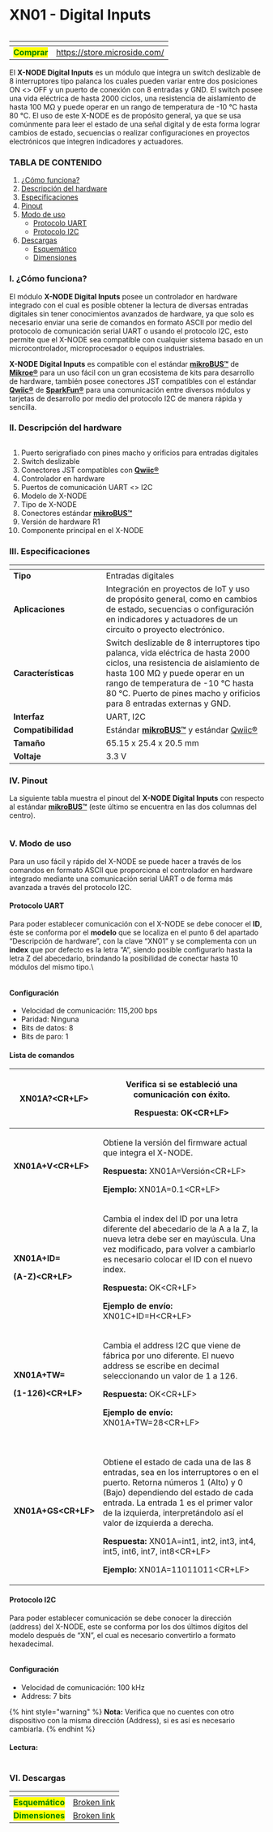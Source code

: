 # XN01 - Digital Inputs

<figure><img src="https://docs.microside.com/~gitbook/image?url=https%3A%2F%2F177299348-files.gitbook.io%2F%7E%2Ffiles%2Fv0%2Fb%2Fgitbook-x-prod.appspot.com%2Fo%2Fspaces%252FbyV2zAlQAiqg46a3Lr8z%252Fuploads%252FjDwm5NLBEwtg8oNR56Kf%252FXN01%2520X-NODE%2520Entradas%2520digitales.webp%3Falt%3Dmedia%26token%3D173ff501-0925-4f0c-9512-dd15cd7e8579&#x26;width=400&#x26;dpr=2&#x26;quality=100&#x26;sign=ce13becb&#x26;sv=2" alt=""><figcaption></figcaption></figure>



<table data-card-size="large" data-view="cards"><thead><tr><th align="center"></th><th data-hidden data-card-target data-type="content-ref"></th></tr></thead><tbody><tr><td align="center"><mark style="color:green;"><strong>Comprar</strong></mark></td><td><a href="https://store.microside.com/">https://store.microside.com/</a></td></tr></tbody></table>

El **X-NODE Digital Inputs** es un módulo que integra un switch deslizable de 8 interruptores tipo palanca los cuales pueden variar entre dos posiciones ON <> OFF y un puerto de conexión con 8 entradas y GND. El switch posee una vida eléctrica de hasta 2000 ciclos, una resistencia de aislamiento de hasta 100 MΩ y puede operar en un rango de temperatura de -10 °C hasta 80 °C. El uso de este X-NODE es de propósito general, ya que se usa comúnmente para leer el estado de una señal digital y de esta forma lograr cambios de estado, secuencias o realizar configuraciones en proyectos electrónicos que integren indicadores y actuadores.

### TABLA DE CONTENIDO

1. [¿Cómo funciona?](xn01-digital-inputs.md#i.-como-funciona)
2. [Descripción del hardware](xn01-digital-inputs.md#ii.-descripcion-del-hardware)
3. [Especificaciones](xn01-digital-inputs.md#iii.-especificaciones)
4. [Pinout](xn01-digital-inputs.md#iv.-pinout)
5. [Modo de uso](xn01-digital-inputs.md#v.-modo-de-uso)
   * [Protocolo UART](xn01-digital-inputs.md#protocolo-uart)
   * [Protocolo I2C](xn01-digital-inputs.md#protocolo-i2c)
6. [Descargas](xn01-digital-inputs.md#vi.-descargas)
   * [Esquemático](broken-reference)
   * [Dimensiones](broken-reference)



### I. ¿Cómo funciona?

El módulo **X-NODE Digital Inputs** posee un controlador en hardware integrado con el cual es posible obtener la lectura de diversas entradas digitales sin tener conocimientos avanzados de hardware, ya que solo es necesario enviar una serie de comandos en formato ASCII por medio del protocolo de comunicación serial UART o usando el protocolo I2C, esto permite que el X-NODE sea compatible con cualquier sistema basado en un microcontrolador, microprocesador o equipos industriales.

**X-NODE Digital Inputs** es compatible con el estándar [**mikroBUS™**](https://www.mikroe.com/mikrobus) de [**Mikroe®**](https://www.mikroe.com/) para un uso fácil con un gran ecosistema de kits para desarrollo de hardware, también posee conectores JST compatibles con el estándar [**Qwiic®**](https://www.sparkfun.com/qwiic) de [**SparkFun®**](https://www.sparkfun.com/) para una comunicación entre diversos módulos y tarjetas de desarrollo por medio del protocolo I2C de manera rápida y sencilla.

### **II. Descripción del hardware**

<figure><img src="https://docs.microside.com/~gitbook/image?url=https%3A%2F%2F177299348-files.gitbook.io%2F%7E%2Ffiles%2Fv0%2Fb%2Fgitbook-x-prod.appspot.com%2Fo%2Fspaces%252FbyV2zAlQAiqg46a3Lr8z%252Fuploads%252FVkNZDxNxeky7yICpbkvJ%252FXN01%2520descripcion%2520de%2520hardware.jpg%3Falt%3Dmedia%26token%3Dc690358e-28c6-4160-ab00-e20016ce65cb&#x26;width=768&#x26;dpr=4&#x26;quality=100&#x26;sign=1459f20c&#x26;sv=2" alt=""><figcaption></figcaption></figure>

1. Puerto serigrafiado con pines macho y orificios para entradas digitales
2. Switch deslizable
3. Conectores JST compatibles con [**Qwiic®**](https://www.sparkfun.com/qwiic)
4. Controlador en hardware
5. Puertos de comunicación UART <> I2C
6. Modelo de X-NODE
7. Tipo de X-NODE
8. Conectores estándar [**mikroBUS™**](https://www.mikroe.com/mikrobus)
9. Versión de hardware R1
10. Componente principal en el X-NODE

### **III. Especificaciones**

<table data-header-hidden><thead><tr><th width="167"></th><th></th></tr></thead><tbody><tr><td><strong>Tipo</strong></td><td>Entradas digitales</td></tr><tr><td><strong>Aplicaciones</strong></td><td>Integración en proyectos de IoT y uso de propósito general, como en cambios de estado, secuencias o configuración en indicadores y actuadores de un circuito o proyecto electrónico.</td></tr><tr><td><strong>Características</strong></td><td>Switch deslizable de 8 interruptores tipo palanca, vida eléctrica de hasta 2000 ciclos, una resistencia de aislamiento de hasta 100 MΩ y puede operar en un rango de temperatura de -10 °C hasta 80 °C. Puerto de pines macho y orificios para 8 entradas externas y GND.</td></tr><tr><td><strong>Interfaz</strong></td><td>UART, I2C</td></tr><tr><td><strong>Compatibilidad</strong></td><td>Estándar <a href="https://www.mikroe.com/mikrobus"><strong>mikroBUS™</strong></a> y estándar <a href="https://www.sparkfun.com/qwiic">Qwiic®</a></td></tr><tr><td><strong>Tamaño</strong></td><td>65.15 x 25.4 x 20.5 mm</td></tr><tr><td><strong>Voltaje</strong></td><td>3.3 V</td></tr></tbody></table>

### **IV. Pinout**

La siguiente tabla muestra el pinout del **X-NODE Digital Inputs** con respecto al estándar [**mikroBUS™**](https://www.mikroe.com/mikrobus) (este último se encuentra en las dos columnas del centro).

<figure><img src="https://docs.microside.com/~gitbook/image?url=https%3A%2F%2F177299348-files.gitbook.io%2F%7E%2Ffiles%2Fv0%2Fb%2Fgitbook-x-prod.appspot.com%2Fo%2Fspaces%252FbyV2zAlQAiqg46a3Lr8z%252Fuploads%252F2FVExt0zz2AKEpXGoAfA%252Fimage.png%3Falt%3Dmedia%26token%3D0aad2f68-f4fa-4010-9d1b-1d51cd1075b8&#x26;width=768&#x26;dpr=4&#x26;quality=100&#x26;sign=6ee9d75d&#x26;sv=2" alt=""><figcaption></figcaption></figure>

### **V. Modo de uso**

Para un uso fácil y rápido del X-NODE se puede hacer a través de los comandos en formato ASCII que proporciona el controlador en hardware integrado mediante una comunicación serial UART o de forma más avanzada a través del protocolo I2C.

#### Protocolo UART <a href="#protocolo-uart" id="protocolo-uart"></a>

Para poder establecer comunicación con el X-NODE se debe conocer el **ID**, éste se conforma por el **modelo** que se localiza en el punto 6 del apartado “Descripción de hardware”, con la clave “XN01” y se complementa con un **index** que por defecto es la letra “A“, siendo posible configurarlo hasta la letra Z del abecedario, brindando la posibilidad de conectar hasta 10 módulos del mismo tipo.\


<figure><img src="https://docs.microside.com/~gitbook/image?url=https%3A%2F%2Fmicroside.com%2Fwp-content%2Fuploads%2F2022%2F03%2FX-NODE-XN01-MICROSIDE_01-576x240.jpg&#x26;width=400&#x26;dpr=2&#x26;quality=100&#x26;sign=a0e96747&#x26;sv=2" alt=""><figcaption></figcaption></figure>

#### **Configuración**

* Velocidad de comunicación: 115,200 bps
* Paridad: Ninguna
* Bits de datos: 8
* Bits de paro: 1

#### Lista de comandos

| **XN01A?\<CR+LF>**                                                           | <p>Verifica si se estableció una comunicación con éxito.</p><p><strong>Respuesta:</strong> OK&#x3C;CR+LF></p>                                                                                                                                                                                                                                                                                                                                        |
| ---------------------------------------------------------------------------- | ---------------------------------------------------------------------------------------------------------------------------------------------------------------------------------------------------------------------------------------------------------------------------------------------------------------------------------------------------------------------------------------------------------------------------------------------------- |
| **XN01A+V\<CR+LF>**                                                          | <p>Obtiene la versión del firmware actual que integra el X-NODE.</p><p><strong>Respuesta:</strong> XN01A=Versión&#x3C;CR+LF></p><p><strong>Ejemplo:</strong> XN01A=0.1&#x3C;CR+LF></p>                                                                                                                                                                                                                                                               |
| <p><strong>XN01A+ID=</strong></p><p><strong>(A-Z)&#x3C;CR+LF></strong></p>   | <p>Cambia el index del ID por una letra diferente del abecedario de la A a la Z, la nueva letra debe ser en mayúscula. Una vez modificado, para volver a cambiarlo es necesario colocar el ID con el nuevo index.</p><p><strong>Respuesta:</strong> OK&#x3C;CR+LF></p><p><strong>Ejemplo de envío:</strong> XN01C+ID=H&#x3C;CR+LF></p>                                                                                                               |
| <p><strong>XN01A+TW=</strong></p><p><strong>(1-126)&#x3C;CR+LF></strong></p> | <p>Cambia el address I2C que viene de fábrica por uno diferente. El nuevo address se escribe en decimal seleccionando un valor de 1 a 126.</p><p><strong>Respuesta:</strong> OK&#x3C;CR+LF></p><p><strong>Ejemplo de envío:</strong> XN01A+TW=28&#x3C;CR+LF></p>                                                                                                                                                                                     |
| **XN01A+GS\<CR+LF>**                                                         | <p><br>Obtiene el estado de cada una de las 8 entradas, sea en los interruptores o en el puerto. Retorna números 1 (Alto) y 0 (Bajo) dependiendo del estado de cada entrada. La entrada 1 es el primer valor de la izquierda, interpretándolo así el valor de izquierda a derecha.</p><p><strong>Respuesta:</strong> XN01A=int1, int2, int3, int4, int5, int6, int7, int8&#x3C;CR+LF></p><p><strong>Ejemplo:</strong> XN01A=11011011&#x3C;CR+LF></p> |

#### Protocolo I2C

Para poder establecer comunicación se debe conocer la dirección (address) del X-NODE, este se conforma por los dos últimos dígitos del modelo después de “XN”, el cual es necesario convertirlo a formato hexadecimal.

<figure><img src="https://docs.microside.com/~gitbook/image?url=https%3A%2F%2Fmicroside.com%2Fwp-content%2Fuploads%2F2022%2F03%2FX-NODE-XN01-MICROSIDE_02-638x251.jpg&#x26;width=400&#x26;dpr=2&#x26;quality=100&#x26;sign=1f539023&#x26;sv=2" alt=""><figcaption></figcaption></figure>

#### Configuración

* Velocidad de comunicación: 100 kHz
* Address: 7 bits

{% hint style="warning" %}
**Nota:** Verifica que no cuentes con otro dispositivo con la misma dirección (Address), si es así es necesario cambiarla.
{% endhint %}

#### **Lectura:**

<figure><img src="https://docs.microside.com/~gitbook/image?url=https%3A%2F%2F177299348-files.gitbook.io%2F%7E%2Ffiles%2Fv0%2Fb%2Fgitbook-x-prod.appspot.com%2Fo%2Fspaces%252FbyV2zAlQAiqg46a3Lr8z%252Fuploads%252FkTYOpPI0yqo3gHMq1BDs%252Fimage.png%3Falt%3Dmedia%26token%3D3e5e3ce8-cec5-4dcc-a210-7faddafa0ccc&#x26;width=400&#x26;dpr=2&#x26;quality=100&#x26;sign=f44a7d45&#x26;sv=2" alt=""><figcaption></figcaption></figure>

### **VI. Descargas**

<table data-card-size="large" data-view="cards"><thead><tr><th align="center"></th><th data-hidden data-card-target data-type="content-ref"></th></tr></thead><tbody><tr><td align="center"><mark style="color:green;"><strong>Esquemático</strong></mark></td><td><a href="broken-reference">Broken link</a></td></tr><tr><td align="center"><mark style="color:green;"><strong>Dimensiones</strong></mark></td><td><a href="broken-reference">Broken link</a></td></tr></tbody></table>


